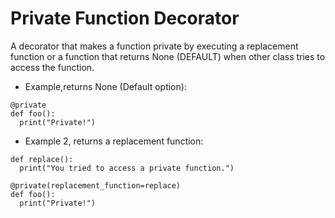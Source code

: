 # Private Function Decorator
A decorator that makes a function private by executing a replacement function or a function that returns None (DEFAULT) when other class tries to access the function.

- Example,returns None (Default option):
```
@private
def foo():
  print("Private!")
```  
- Example 2, returns a replacement function:
```
def replace():
  print("You tried to access a private function.")
  
@private(replacement_function=replace)
def foo():
  print("Private!")
```
